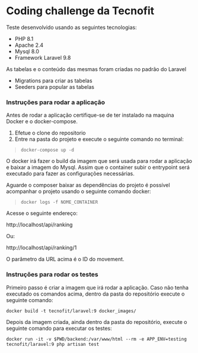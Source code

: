 # Coding challenge da Tecnofit

Teste desenvolvido usando as seguintes tecnologias:
- PHP 8.1
- Apache 2.4
- Mysql 8.0
- Framework Laravel 9.8

As tabelas e o conteúdo das mesmas foram criadas no padrão do Laravel
- Migrations para criar as tabelas
- Seeders para popular as tabelas

### Instruções para rodar a aplicação

Antes de rodar a aplicação certifique-se de ter instalado na maquina Docker e o docker-compose.

1) Efetue o clone do repositorio
2) Entre na pasta do projeto e execute o seguinte comando no terminal:

> `docker-compose up -d`

O docker irá fazer o build da imagem que será usada para rodar a aplicação e baixar a imagem do Mysql. Assim que o container subir o entrypoint será executado para fazer as configurações necessárias.

Aguarde o composer baixar as dependências do projeto é possível acompanhar o projeto usando o seguinte comando docker:

> `docker logs -f NOME_CONTAINER`

Acesse o seguinte endereço:

http://localhost/api/ranking

Ou:

http://localhost/api/ranking/1

O parâmetro da URL acima é o ID do movement.

### Instruções para rodar os testes

Primeiro passo é criar a imagem que irá rodar a aplicação. Caso não tenha executado os comandos acima, dentro da pasta do repositório execute o seguinte comando:

`docker build -t tecnofit/laravel:9 docker_images/`

Depois da imagem criada, ainda dentro da pasta do repositório, execute o seguinte comando para executar os testes:

`docker run -it -v $PWD/backend:/var/www/html --rm -e APP_ENV=testing tecnofit/laravel:9 php artisan test`